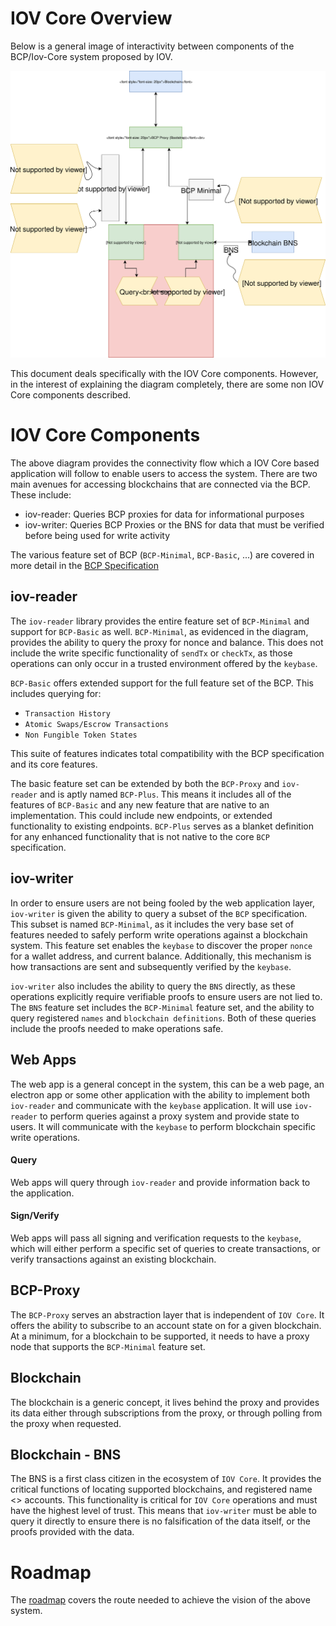# IOV Core Overview

Below is a general image of interactivity between components of the BCP/Iov-Core
system proposed by IOV.

![IOV Core Overview](./iov-read-write.svg)

This document deals specifically with the IOV Core components. However, in the
interest of explaining the diagram completely, there are some non IOV Core
components described.

# IOV Core Components

The above diagram provides the connectivity flow which a IOV Core based
application will follow to enable users to access the system. There are two main
avenues for accessing blockchains that are connected via the BCP. These include:

- iov-reader: Queries BCP proxies for data for informational purposes
- iov-writer: Queries BCP Proxies or the BNS for data that must be verified
  before being used for write activity

The various feature set of BCP (`BCP-Minimal`, `BCP-Basic`, ...) are covered in
more detail in the
[BCP Specification](https://github.com/iov-one/bcp-spec/blob/master/library/iov-core/rpc/README.md#bcp-basic)

## iov-reader

The `iov-reader` library provides the entire feature set of `BCP-Minimal` and
support for `BCP-Basic` as well. `BCP-Minimal`, as evidenced in the diagram,
provides the ability to query the proxy for nonce and balance. This does not
include the write specific functionality of `sendTx` or `checkTx`, as those
operations can only occur in a trusted environment offered by the `keybase`.

`BCP-Basic` offers extended support for the full feature set of the BCP. This
includes querying for:

- `Transaction History`
- `Atomic Swaps/Escrow Transactions`
- `Non Fungible Token States`

This suite of features indicates total compatibility with the BCP specification
and its core features.

The basic feature set can be extended by both the `BCP-Proxy` and `iov-reader`
and is aptly named `BCP-Plus`. This means it includes all of the features of
`BCP-Basic` and any new feature that are native to an implementation. This could
include new endpoints, or extended functionality to existing endpoints.
`BCP-Plus` serves as a blanket definition for any enhanced functionality that is
not native to the core `BCP` specification.

## iov-writer

In order to ensure users are not being fooled by the web application layer,
`iov-writer` is given the ability to query a subset of the `BCP` specification.
This subset is named `BCP-Minimal`, as it includes the very base set of features
needed to safely perform write operations against a blockchain system. This
feature set enables the `keybase` to discover the proper `nonce` for a wallet
address, and current balance. Additionally, this mechanism is how transactions
are sent and subsequently verified by the `keybase`.

`iov-writer` also includes the ability to query the `BNS` directly, as these
operations explicitly require verifiable proofs to ensure users are not lied to.
The `BNS` feature set includes the `BCP-Minimal` feature set, and the ability to
query registered `names` and `blockchain definitions`. Both of these queries
include the proofs needed to make operations safe.

## Web Apps

The web app is a general concept in the system, this can be a web page, an
electron app or some other application with the ability to implement both
`iov-reader` and communicate with the `keybase` application. It will use
`iov-reader` to perform queries against a proxy system and provide state to
users. It will communicate with the `keybase` to perform blockchain specific
write operations.

#### Query

Web apps will query through `iov-reader` and provide information back to the
application.

#### Sign/Verify

Web apps will pass all signing and verification requests to the `keybase`, which
will either perform a specific set of queries to create transactions, or verify
transactions against an existing blockchain.

## BCP-Proxy

The `BCP-Proxy` serves an abstraction layer that is independent of `IOV Core`.
It offers the ability to subscribe to an account state on for a given
blockchain. At a minimum, for a blockchain to be supported, it needs to have a
proxy node that supports the `BCP-Minimal` feature set.

## Blockchain

The blockchain is a generic concept, it lives behind the proxy and provides its
data either through subscriptions from the proxy, or through polling from the
proxy when requested.

## Blockchain - BNS

The BNS is a first class citizen in the ecosystem of `IOV Core`. It provides the
critical functions of locating supported blockchains, and registered name <>
accounts. This functionality is critical for `IOV Core` operations and must have
the highest level of trust. This means that `iov-writer` must be able to query
it directly to ensure there is no falsification of the data itself, or the
proofs provided with the data.

# Roadmap

The [roadmap](ROADMAP.md) covers the route needed to achieve the vision of the
above system.
